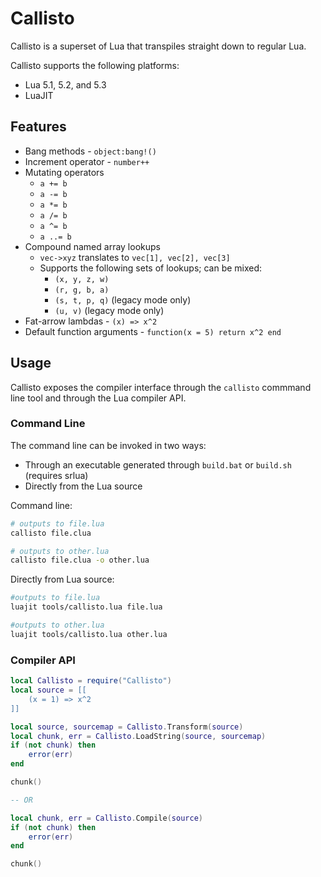 # Callisto
Callisto is a superset of Lua that transpiles straight down to regular Lua.

Callisto supports the following platforms:
- Lua 5.1, 5.2, and 5.3
- LuaJIT

## Features
- Bang methods - `object:bang!()`
- Increment operator - `number++`
- Mutating operators
	- `a += b`
	- `a -= b`
	- `a *= b`
	- `a /= b`
	- `a ^= b`
	- `a ..= b`
- Compound named array lookups
	- `vec->xyz` translates to `vec[1], vec[2], vec[3]`
	- Supports the following sets of lookups; can be mixed:
		- `(x, y, z, w)`
		- `(r, g, b, a)`
		- `(s, t, p, q)` (legacy mode only)
		- `(u, v)` (legacy mode only)
- Fat-arrow lambdas - `(x) => x^2`
- Default function arguments - `function(x = 5) return x^2 end`

## Usage
Callisto exposes the compiler interface through the `callisto` commmand line tool and through the Lua compiler API.

### Command Line
The command line can be invoked in two ways:
- Through an executable generated through `build.bat` or `build.sh` (requires srlua)
- Directly from the Lua source

Command line:
```bash
# outputs to file.lua
callisto file.clua

# outputs to other.lua
callisto file.clua -o other.lua
```

Directly from Lua source:
```bash
#outputs to file.lua
luajit tools/callisto.lua file.lua

#outputs to other.lua
luajit tools/callisto.lua other.lua
```

### Compiler API
```lua
local Callisto = require("Callisto")
local source = [[
	(x = 1) => x^2
]]

local source, sourcemap = Callisto.Transform(source)
local chunk, err = Callisto.LoadString(source, sourcemap)
if (not chunk) then
	error(err)
end

chunk()

-- OR

local chunk, err = Callisto.Compile(source)
if (not chunk) then
	error(err)
end

chunk()
```